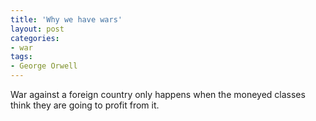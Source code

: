 ```yaml
---
title: 'Why we have wars'
layout: post
categories:
- war
tags:
- George Orwell
---
```


War against a foreign country only happens when the moneyed classes think they are going to profit from it.